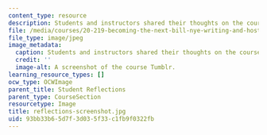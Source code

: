 ```yaml
---
content_type: resource
description: Students and instructors shared their thoughts on the course blog.
file: /media/courses/20-219-becoming-the-next-bill-nye-writing-and-hosting-the-educational-show-january-iap-2015/93bb33b65d7f3d035f33c1fb9f0322fb_reflections-screenshot.jpg
file_type: image/jpeg
image_metadata:
  caption: Students and instructors shared their thoughts on the course blog.
  credit: ''
  image-alt: A screenshot of the course Tumblr.
learning_resource_types: []
ocw_type: OCWImage
parent_title: Student Reflections
parent_type: CourseSection
resourcetype: Image
title: reflections-screenshot.jpg
uid: 93bb33b6-5d7f-3d03-5f33-c1fb9f0322fb
---
```

